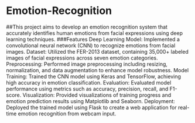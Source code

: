 # Emotion-Recognition
##This project aims to develop an emotion recognition system that accurately identifies human emotions from facial expressions using deep learning techniques.
###Features
Deep Learning Model: Implemented a convolutional neural network (CNN) to recognize emotions from facial images.
Dataset: Utilized the FER-2013 dataset, containing 35,000+ labeled images of facial expressions across seven emotion categories.
Preprocessing: Performed image preprocessing including resizing, normalization, and data augmentation to enhance model robustness.
Model Training: Trained the CNN model using Keras and TensorFlow, achieving high accuracy in emotion classification.
Evaluation: Evaluated model performance using metrics such as accuracy, precision, recall, and F1-score.
Visualization: Provided visualizations of training progress and emotion prediction results using Matplotlib and Seaborn.
Deployment: Deployed the trained model using Flask to create a web application for real-time emotion recognition from webcam input.
